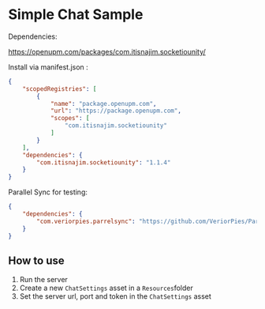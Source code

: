 # Simple Chat Sample

Dependencies:

https://openupm.com/packages/com.itisnajim.socketiounity/

Install via manifest.json :

``` json
{
    "scopedRegistries": [
        {
            "name": "package.openupm.com",
            "url": "https://package.openupm.com",
            "scopes": [
                "com.itisnajim.socketiounity"
            ]
        }
    ],
    "dependencies": {
        "com.itisnajim.socketiounity": "1.1.4"
    }
}
```

Parallel Sync for testing:

```json
{
    "dependencies": {
        "com.veriorpies.parrelsync": "https://github.com/VeriorPies/ParrelSync.git?path=/ParrelSync"
    }
}
```

## How to use

1. Run the server
2. Create a new `ChatSettings` asset in a `Resources`folder
3. Set the server url, port and token in the `ChatSettings` asset
